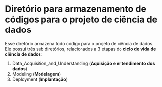 # Diretório para armazenamento de códigos para o projeto de ciência de dados

Esse diretório armazena todo código para o projeto de ciência de dados. Ele possui três sub diretórios, relacionados a 3 etapas do **ciclo de vida de ciência de dados**:
1. Data_Acquisition_and_Understanding (**Aquisição e entendimento dos dados**)
2. Modeling (**Modelagem**)
3. Deployment (**Implantação**)
